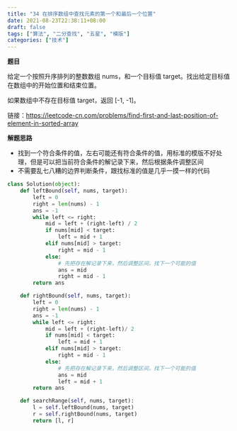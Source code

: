 ```yaml
---
title: "34 在排序数组中查找元素的第一个和最后一个位置"
date: 2021-08-23T22:38:11+08:00
draft: false
tags: ["算法", "二分查找", "五星", "模版"]
categories: ["技术"]
---
```


**题目**

给定一个按照升序排列的整数数组 nums，和一个目标值 target。找出给定目标值在数组中的开始位置和结束位置。

如果数组中不存在目标值 target，返回 [-1, -1]。

链接：https://leetcode-cn.com/problems/find-first-and-last-position-of-element-in-sorted-array


**解题思路**

* 找到一个符合条件的值，左右可能还有符合条件的值，用标准的模版不好处理，但是可以把当前符合条件的解记录下来，然后根据条件调整区间
* 不需要乱七八糟的边界判断条件，跟找标准的值是几乎一摸一样的代码

```python
class Solution(object):
    def leftBound(self, nums, target):
        left = 0
        right = len(nums) - 1
        ans = -1
        while left <= right:
            mid = left + (right-left) / 2
            if nums[mid] < target:
                left = mid + 1
            elif nums[mid] > target:
                right = mid - 1
            else:
                # 先把存在解记录下来，然后调整区间，找下一个可能的值
                ans = mid
                right = mid - 1
        return ans

    def rightBound(self, nums, target):
        left = 0
        right = len(nums) - 1
        ans = -1
        while left <= right:
            mid = left + (right-left)/ 2
            if nums[mid] < target:
                left = mid + 1
            elif nums[mid] > target:
                right = mid - 1
            else:
                # 先把存在解记录下来，然后调整区间，找下一个可能的值
                ans = mid
                left = mid + 1
        return ans

    def searchRange(self, nums, target):
        l = self.leftBound(nums, target)
        r = self.rightBound(nums, target)
        return [l, r]
```